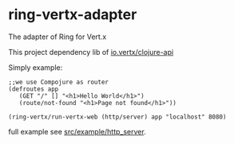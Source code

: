 ring-vertx-adapter
==================

The adapter of Ring for Vert.x

This project dependency lib of [io.vertx/clojure-api](https://github.com/vert-x/mod-lang-clojure)

Simply example:

    ;;we use Compojure as router 
    (defroutes app
       (GET "/" [] "<h1>Hello World</h1>")
       (route/not-found "<h1>Page not found</h1>"))
       
    (ring-vertx/run-vertx-web (http/server) app "localhost" 8080)

full example see [src/example/http_server](src/example/http_server.clj).
